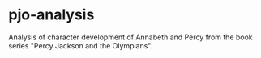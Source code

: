 # pjo-analysis
Analysis of character development of Annabeth and Percy from the book series "Percy Jackson and the Olympians".
